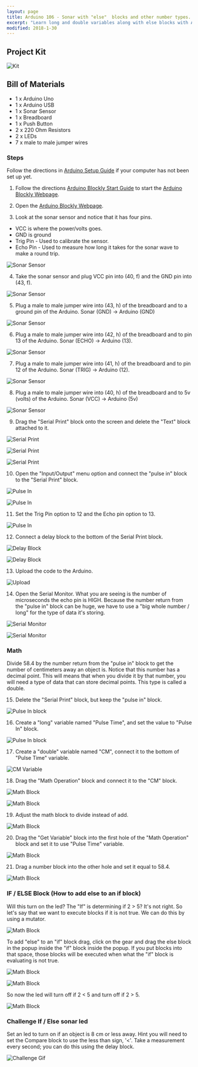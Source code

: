 ```yaml
---
layout: page
title: Arduino 106 - Sonar with "else"  blocks and other number types.
excerpt: "Learn long and double variables along with else blocks with Arduino Sonar."
modified: 2018-1-30
---
```

## Project Kit

![Kit](/images/archive/old-blockly-arduino/lesson-6/kit.jpg) 

## Bill of Materials

- 1 x Arduino Uno
- 1 x Arduino USB
- 1 x Sonar Sensor
- 1 x Breadboard 
- 1 x Push Button 
- 2 x 220 Ohm Resistors 
- 2 x LEDs 
- 7 x male to male jumper wires 

### Steps


Follow the directions in [Arduino Setup Guide](/arduino-setup) if your computer has not been set up yet.  

1) Follow the directions [Arduino Blockly Start Guide](/arduino-blockly-start) to start the [Arduino Blockly Webpage](http://localhost:3000).
 
2) Open the [Arduino Blockly Webpage](http://localhost:3000).

3) Look at the sonar sensor and notice that it has four pins.  

- VCC is where the power/volts goes.
- GND is ground
- Trig Pin - Used to calibrate the sensor.
- Echo Pin - Used to measure how long it takes for the sonar wave to make a round trip.  

![Sonar Sensor](/images/archive/old-blockly-arduino/lesson-6/step3.jpg)


4) Take the sonar sensor and plug VCC pin into (40, f) and the GND pin into (43, f). 

![Sonar Sensor](/images/archive/old-blockly-arduino/lesson-6/step4.jpg)

5) Plug a male to male jumper wire into (43, h) of the breadboard and to a ground pin of the Arduino.  Sonar (GND) -> Arduino (GND)

![Sonar Sensor](/images/archive/old-blockly-arduino/lesson-6/step5.jpg)

6) Plug a male to male jumper wire into (42, h) of the breadboard and to pin 13 of the Arduino. Sonar (ECHO) -> Arduino (13). 

![Sonar Sensor](/images/archive/old-blockly-arduino/lesson-6/step6.jpg)

7) Plug a male to male jumper wire into (41, h) of the breadboard and to pin 12 of the Arduino.  Sonar (TRIG) -> Arduino (12).

![Sonar Sensor](/images/archive/old-blockly-arduino/lesson-6/step7.jpg)

8) Plug a male to male jumper wire into (40, h) of the breadboard and to 5v (volts) of the Arduino. Sonar (VCC) -> Arduino (5v)

![Sonar Sensor](/images/archive/old-blockly-arduino/lesson-6/step8.jpg)

9) Drag the "Serial Print" block onto the screen and delete the "Text" block attached to it.

![Serial Print](/images/archive/old-blockly-arduino/lesson-6/step9a.png)

![Serial Print](/images/archive/old-blockly-arduino/lesson-6/step9b.png)

![Serial Print](/images/archive/old-blockly-arduino/lesson-6/step9c.png)

10) Open the "Input/Output" menu option and connect the "pulse in" block to the "Serial Print" block.
 
![Pulse In](/images/archive/old-blockly-arduino/lesson-6/step10a.png)

![Pulse In](/images/archive/old-blockly-arduino/lesson-6/step10b.png)

11) Set the Trig Pin option to 12 and the Echo pin option to 13.

![Pulse In](/images/archive/old-blockly-arduino/lesson-6/step11.png)

12) Connect a delay block to the bottom of the Serial Print block.

![Delay Block](/images/archive/old-blockly-arduino/lesson-6/step12a.png)

![Delay Block](/images/archive/old-blockly-arduino/lesson-6/step12b.png)

13) Upload the code to the Arduino.

![Upload](/images/archive/old-blockly-arduino/lesson-6/step13.png)

14) Open the Serial Monitor.  What you are seeing is the number of microseconds the echo pin is HIGH.  Because the number return from the "pulse in" block can be huge, we have to use a "big whole number / long" for the type of data it's storing.

![Serial Monitor](/images/archive/old-blockly-arduino/lesson-6/step14a.png)

![Serial Monitor](/images/archive/old-blockly-arduino/lesson-6/step14b.png)

### Math

Divide 58.4 by the number return from the "pulse in" block to get the number of centimeters away an object is.  Notice that this number has a decimal point.  This will means that when you divide it by that number, you will need a type of data that can store decimal points.  This type is called a double.

15) Delete the "Serial Print" block, but keep the "pulse in" block.

![Pulse In block](/images/archive/old-blockly-arduino/lesson-6/step15.png)

16) Create a "long" variable named "Pulse Time", and set the value to "Pulse In" block. 

![Pulse In block](/images/archive/old-blockly-arduino/lesson-6/step16.png)

17) Create a "double" variable named "CM", connect it to the bottom of "Pulse Time" variable.

![CM Variable](/images/archive/old-blockly-arduino/lesson-6/step17.png)

18) Drag the "Math Operation" block and connect it to the "CM" block.

![Math Block](/images/archive/old-blockly-arduino/lesson-6/step18a.png)

![Math Block](/images/archive/old-blockly-arduino/lesson-6/step18b.png)

19) Adjust the math block to divide instead of add.

![Math Block](/images/archive/old-blockly-arduino/lesson-6/step19.png)

20) Drag the "Get Variable" block into the first hole of the "Math Operation" block and set it to use "Pulse Time" variable.

![Math Block](/images/archive/old-blockly-arduino/lesson-6/step20.png)

21) Drag a number block into the other hole and set it equal to 58.4.

![Math Block](/images/archive/old-blockly-arduino/lesson-6/step21.png)

### IF / ELSE Block (How to add else to an if block)

Will this turn on the led?  The "If" is determining if  2 > 5?  It's not right.  So let's say that we want to execute blocks if it is not true.  We can do this by using a mutator.  

![Math Block](/images/archive/old-blockly-arduino/lesson-6/IF-a.png)

To add "else" to an "if" block drag, click on the gear and drag the else block in the popup inside the "if" block inside the popup. If you put blocks into that space, those blocks will be executed when what the "if" block is evaluating is not true.

![Math Block](/images/archive/old-blockly-arduino/lesson-6/IF-b.png)

![Math Block](/images/archive/old-blockly-arduino/lesson-6/IF-c.png)

So now the led will turn off if 2 < 5 and turn off if 2 > 5.

![Math Block](/images/archive/old-blockly-arduino/lesson-6/IF-d.png)

### Challenge If / Else sonar led 

Set an led to turn on if an object is 8 cm or less away.  Hint you will need to set the Compare block to use the less than sign, '<'.   Take a measurement every second; you can do this using the delay block.

![Challenge Gif](/images/archive/old-blockly-arduino/lesson-6/challenge.gif)

